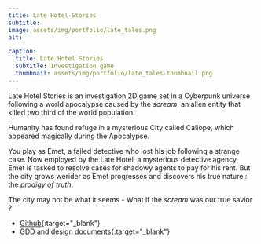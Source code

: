 ```yaml
---
title: Late Hotel Stories
subtitle:
image: assets/img/portfolio/late_tales.png
alt:

caption:
  title: Late Hotel Stories
  subtitle: Investigation game
  thumbnail: assets/img/portfolio/late_tales-thumbnail.png
---
```


Late Hotel Stories is an investigation 2D game set in a Cyberpunk universe following a world apocalypse caused by the *scream*, an alien entity that killed two third of the world population. 

Humanity has found refuge in a mysterious City called Caliope, which appeared magically during the Apocalypse.

You play as Emet, a failed detective who lost his job following a strange case. Now employed by the Late Hotel, a mysterious detective agency, Emet is tasked to resolve cases for shadowy agents to pay for his rent. But the city grows werider as Emet progresses and discovers his true nature : the *prodigy of truth*.

The city may not be what it seems - What if the *scream* was our true savior ?

- [Github](https://github.com/kisiseldwarf/Late_Tales){:target="_blank"}
- [GDD and design documents](https://drive.google.com/drive/folders/13fAI959nNZbZbI6-waDxSZ5c2Pat2UQC?usp=sharing){:target="_blank"}